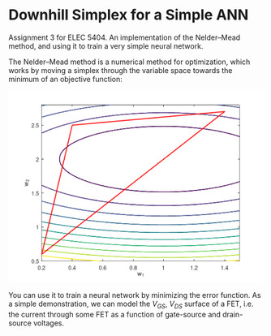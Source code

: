 # Downhill Simplex for a Simple ANN
Assignment 3 for ELEC 5404. An implementation of the Nelder–Mead method, and using it to train a very simple neural network.

The Nelder–Mead method is a numerical method for optimization, which works by moving a simplex through the variable space towards the minimum of an objective function:

![title](img/algo_test.gif)

You can use it to train a neural network by minimizing the error function. As a simple demonstration, we can model the $V_{GS}$, $V_{DS}$ surface of a FET, i.e. the current through some FET as a function of gate-source and drain-source voltages.
